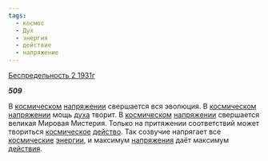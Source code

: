```yaml
---
tags:
  - космос
  - Дух
  - энергия
  - действие
  - напряжение
---
```

[Беспредельность 2 1931г](https://127.0.0.1:4002/agni/1931)

___509___

В [космическом](../../../tags/#космос) [напряжении](../../../tags/#напряжение) свершается вся эволюция. В [космическом](../../../tags/#космос) [напряжении](../../../tags/#напряжение) мощь [духа](../../../tags/#Дух) творит. В [космическом](../../../tags/#космос) [напряжении](../../../tags/#напряжение) свершается великая Мировая Мистерия. Только на притяжении соответствий может твориться [космическое](../../../tags/#космос) [действо](../../../tags/#действие). Так созвучие напрягает все [космические](../../../tags/#космос) [энергии](../../../tags/#энергия), и максимум [напряжения](../../../tags/#напряжение) даёт максимум [действия](../../../tags/#действие).   

